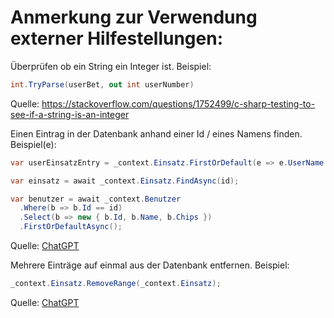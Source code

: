 # Anmerkung zur Verwendung externer Hilfestellungen:

Überprüfen ob ein String ein Integer ist. Beispiel:
```cs
int.TryParse(userBet, out int userNumber)
```
Quelle: https://stackoverflow.com/questions/1752499/c-sharp-testing-to-see-if-a-string-is-an-integer

Einen Eintrag in der Datenbank anhand einer Id / eines Namens finden. Beispiel(e):
```cs
var userEinsatzEntry = _context.Einsatz.FirstOrDefault(e => e.UserName == userBet.UserName);
```
```cs
var einsatz = await _context.Einsatz.FindAsync(id);
```
```cs
var benutzer = await _context.Benutzer
  .Where(b => b.Id == id)
  .Select(b => new { b.Id, b.Name, b.Chips })
  .FirstOrDefaultAsync();
```
Quelle: [ChatGPT](https://chat.openai.com/)

Mehrere Einträge auf einmal aus der Datenbank entfernen. Beispiel:
```cs
_context.Einsatz.RemoveRange(_context.Einsatz);
```
Quelle: [ChatGPT](https://chat.openai.com/)

